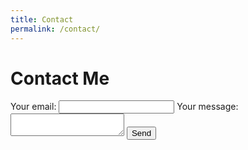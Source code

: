 ```yaml
---
title: Contact
permalink: /contact/
---
```


# Contact Me

<form
  action="https://formspree.io/f/mnqeoyry"
  method="POST"
>
  <label>
    Your email:
    <input type="email" name="email">
  </label>
  <label>
    Your message:
    <textarea name="message"></textarea>
  </label>
  <!-- your other form fields go here -->
  <button type="submit">Send</button>
</form>

